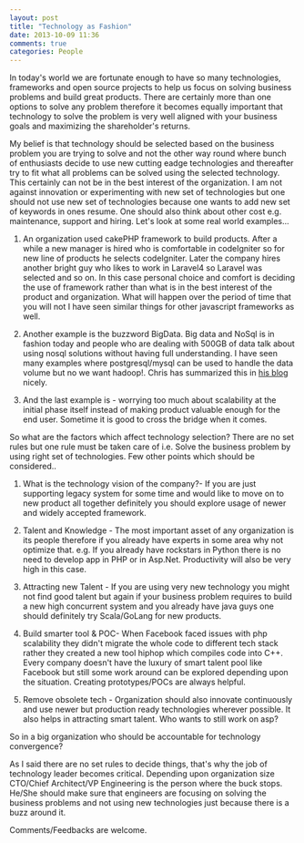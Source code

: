 ```yaml
---
layout: post
title: "Technology as Fashion"
date: 2013-10-09 11:36
comments: true
categories: People
---
```


In today's world we are fortunate enough to have so many technologies, frameworks and open source projects to help us focus on solving business problems and build great products. There are certainly more than one options to solve any problem therefore it becomes equally important that technology to solve the problem is very well aligned with your business goals and maximizing the shareholder's returns.
<!-- more -->
My belief is that technology should be selected based on the business problem you are trying to solve and not the other way round where bunch of enthusiasts decide to use new cutting eadge technologies and thereafter try to fit what all problems can be solved using the selected technology. This certainly can not be in the best interest of the organization. I am not against innovation or experimenting with new set of technologies but one should not use new set of technologies because one wants to add new set of keywords in ones resume. One should also think about other cost e.g. maintenance, support and hiring. Let's look at some real world examples…

  1. An organization used cakePHP framework to build products. After a while a new manager is hired who is comfortable in codeIgniter so for new line of products he selects codeIgniter. Later the company hires another bright guy who likes to work in Laravel4 so Laravel was selected and so on. In this case personal choice and comfort is deciding the use of framework rather than what is in the best interest of the product and organization. What will happen over the period of time that you will not   I have seen similar things for other javascript frameworks as well.

  2. Another example is the buzzword BigData. Big data and NoSql is in fashion today and people who are dealing with 500GB of data talk about using nosql solutions without having full understanding. I have seen many examples where postgresql/mysql can be used to handle the data volume but no we want hadoop!. Chris has summarized this in [his blog](http://www.chrisstucchio.com/blog/2013/hadoop_hatred.html) nicely.

  3. And the last example is - worrying too much about scalability at the initial phase itself instead of making product valuable enough for the end user. Sometime it is good to cross the bridge when it comes. 

So what are the factors which affect technology selection?
There are no set rules but one rule must be taken care of i.e. Solve the business problem by using right set of technologies. Few other points which should be considered..

  1. What is the technology vision of the company?- If you are just supporting legacy system for some time and would like to move on to new product all together definitely you should explore usage of newer and widely accepted framework.

  2. Talent and Knowledge - The most important asset of any organization is its people therefore if you already have experts in some area why not optimize that. e.g. If you already have rockstars in Python there is no need to develop app in PHP or in Asp.Net. Productivity will also be very high in this case.

  3. Attracting new Talent -  If you are using very new technology you might not find good talent but again if your business problem requires to build a new high concurrent system and you already have java guys one should definitely try Scala/GoLang for new products.

  4. Build smarter tool & POC- When Facebook faced issues with php scalability they didn't migrate the whole code to different tech stack rather they created a new tool hiphop which compiles code into C++. Every company doesn't have the luxury of smart talent pool like Facebook but still some work around can be explored depending upon the situation. Creating prototypes/POCs are always helpful.

  5. Remove obsolete tech - Organization should also innovate continuously and use newer but production ready technologies wherever possible. It also helps in attracting smart talent. Who wants to still work on asp?

So in a big organization who should be accountable for technology convergence?

As I said there are no set rules to decide things, that's why the job of technology leader becomes critical. Depending upon organization size CTO/Chief Architect/VP Engineering is the person where the buck stops. He/She should make sure that engineers are focusing on solving the business problems and not using new technologies just because there is a buzz around it.    

Comments/Feedbacks are welcome.
